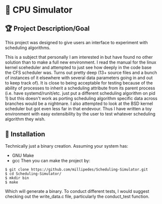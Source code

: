 # :tropical_fish: CPU Simulator
## :trophy: Project Description/Goal
This project was designed to give users an interface to experiment with
scheduling algorithms.

This is a subject that personally I am interested in but have found no other
solution than to make a full new environment.  I read the manual for the linux
kernel sceheduler and attempted to just see how deeply in the code base the CFS
scheduler was. Turns out pretty deep (13+ source files and a bunch of instances
of it elsewhere with several data parameters going in and out to keep track of).
It is close to being acceptable for testing because of the ability of processes
to inherit a scheduling attribute from its parent process (i.e. have
systemd/runit/etc. just put a different scheduling algorithm on pid 1) but this
doesn't work as porting scheduling algorithm specific data across branches would
be a nightmare. I also attempted to look at the BSD kernel scheduler but got
even less far in that endevour. Thus I have written a toy environment with easy
extensibility by the user to test whatever scheduling algorithm they wish.


## :floppy_disk: Installation
Technically just a binary creation. Assuming your system has:
- GNU Make
- gcc
Then you can make the project by:
```
$ git clone https://github.com/millipedes/Scheduling-Simulator.git
$ cd Scheduling-Simulator/
$ mkdir bin
$ make
```
Which will generate a binary. To conduct different tests, I would suggest
checking out the write_data.c file, particularly the conduct_test function.
